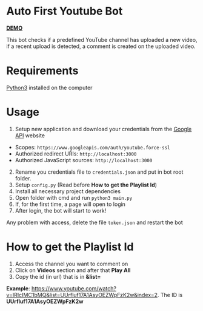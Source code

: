 # Auto First Youtube Bot

[**DEMO**](https://youtu.be/IRIcIMC1bMQ "DEMO")

This bot checks if a predefined YouTube channel has uploaded a new video, if a recent upload is detected, a comment is created on the uploaded video.

# Requirements

[Python3](https://www.python.org) installed on the computer

# Usage

1. Setup new application and download your credentials from the [Google API](https://console.developers.google.com "Google API") website 
- Scopes: `https://www.googleapis.com/auth/youtube.force-ssl`
- Authorized redirect URIs: `http://localhost:3000` 
- Authorized JavaScript sources: `http://localhost:3000`
2. Rename you credentials file to `credentials.json` and put in bot root folder.
3. Setup `config.py` (Read before **How to get the Playlist Id**)
4. Install all necessary project dependencies
5. Open folder with cmd and run `python3 main.py`
6. If, for the first time, a page will open to login
7. After login, the bot will start to work!

Any problem with access, delete the file `token.json` and restart the bot

# How to get the Playlist Id
1. Access the channel you want to comment on
2. Click on **Videos** section and after that **Play All**
3. Copy the id (in url) that is in **&list=**

**Example**: https://www.youtube.com/watch?v=IRIcIMC1bMQ&list=UUrfluf17A1AsyOEZWpFzK2w&index=2.
The ID is **UUrfluf17A1AsyOEZWpFzK2w**
